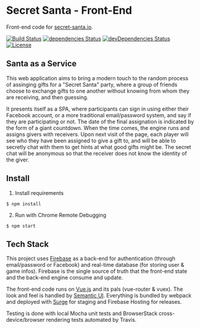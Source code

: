 # Secret Santa - Front-End
Front-end code for [secret-santa.io](https://secret-santa.io).

[![Build Status](https://travis-ci.org/Franky47/secret-santa-app.svg?branch=master)](https://travis-ci.org/Franky47/secret-santa-app)
[![dependencies Status](https://david-dm.org/franky47/secret-santa-app/status.svg)](https://david-dm.org/franky47/secret-santa-app)
[![devDependencies Status](https://david-dm.org/franky47/secret-santa-app/dev-status.svg)](https://david-dm.org/franky47/secret-santa-app?type=dev)
[![License](https://img.shields.io/github/license/Franky47/secret-santa-app.svg?maxAge=2592000)](LICENSE)

## Santa as a Service

This web application aims to bring a modern touch to the random process of assinging gifts for
a "Secret Santa" party, where a group of friends choose to exchange gifts to one
another without knowing from whom they are receiving, and then guessing.

It presents itself as a SPA, where participants can sign in using either their Facebook account,
or a more traditional email/password system, and say if they are participating or not.
The date of the final assignation is indicated by the form of a giant countdown.
When the time comes, the engine runs and assigns givers with receivers.
Upon next visit of the page, each player will see who they have been assigned to give a gift to,
and will be able to secretly chat with them to get hints at what good gifts might be.
The secret chat will be anonymous so that the receiver does not know the identity of the giver.

## Install

1. Install requirements
```
$ npm install
```

2. Run with Chrome Remote Debugging
```
$ npm start
```

## Tech Stack

This project uses [Firebase](https://firebase.google.com) as a back-end for authentication (through email/password or Facebook)
and real-time database (for storing user & game infos). Firebase is the single source of truth that
the front-end state and the back-end engine consume and update.

The front-end code runs on [Vue.js](https://vuejs.org/) and its pals (vue-router & vuex).
The look and feel is handled by [Semantic UI](http://semantic-ui.com).
Everything is bundled by webpack and deployed with [Surge](https://surge.sh) for staging and Firebase Hosting for releases.

Testing is done with local Mocha unit tests and BrowserStack cross-device/browser rendering tests
automated by Travis.
